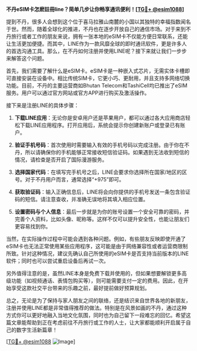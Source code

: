 **不丹eSIM卡怎麽註冊line？简单几步让你畅享通讯便利！[[TG💪+ @esim1088](https://t.me/s/esim1088)]**

提到不丹，很多人会想到这个位于喜马拉雅山南麓的小国以其独特的幸福指数闻名于世。然而，随着全球化的推进，不丹也在逐步开放自己的通信市场。对于来到不丹旅行或者工作的朋友来说，拥有一张本地的eSIM卡不仅能方便日常联系，还能让生活更加便捷。而其中，LINE作为一款风靡全球的即时通讯软件，更是许多人的首选沟通工具。那么，在不丹如何注册并使用LINE呢？接下来就让我们一步步来解答这个问题。

首先，我们需要了解什么是eSIM卡。eSIM卡是一种嵌入式芯片，无需实体卡槽即可直接安装在设备中。相比传统SIM卡，它更小巧、更耐用，并且支持多网络切换功能。目前，不丹的主要运营商如Bhutan Telecom和TashiCell均已推出了eSIM服务。用户可以通过官方网站或官方APP进行购买及激活操作。

接下来是注册LINE的具体步骤：

1. **下载LINE应用**：无论你是安卓用户还是苹果用户，都可以通过各大应用商店轻松下载LINE应用程序。打开应用后，系统会提示你创建新账户或登录已有账户。

2. **验证手机号码**：首次使用时需要输入有效的手机号码以完成注册。由于你在不丹，所以请确保你的手机能够正常接收短信验证码。如果遇到无法收到短信的情况，请检查是否开启了国际漫游服务。

3. **选择国家代码**：在填写完手机号之后，LINE会要求你选择所在国家/地区的区号。对于不丹用户而言，通常选择“+975”即可。

4. **获取验证码**：输入正确信息后，LINE将会向你提供的手机号发送一条包含验证码的短信。请注意查收，并准确无误地将其填入相应位置。

5. **设置密码与个人信息**：最后一步就是为你的账号设置一个安全可靠的密码，并完善个人资料，比如头像、昵称等。这样不仅可以提升安全性，也能让朋友们更容易找到你。

当然，在实际操作过程中可能会遇到各种问题。例如，有些朋友反映即使开通了eSIM卡也无法正常使用某些应用程序，这可能是由于网络兼容性或者运营商限制所致。针对这种情况，建议先确认自己所使用的eSIM卡是否支持当前版本的LINE软件；同时也可以尝试重启设备后再试一次。

另外值得注意的是，虽然LINE本身是免费下载并使用的，但如果想要解锁更多高级功能（如视频通话、表情包购买等），则可能需要支付一定的费用。因此，在开始享受这款社交平台带来的乐趣之前，最好提前做好预算规划。

总之，无论是为了保持与家人朋友之间的联络，还是结识来自世界各地的新朋友，注册并使用LINE都是非常值得推荐的做法。特别是在风景如画的不丹，通过这种方式你可以更好地融入当地文化氛围，同时也为自己留下一段难忘的回忆。希望这篇文章能帮助到正在考虑前往不丹旅行或工作的人士，让大家都能顺利开启属于自己的数字生活新篇章！

[[TG💪+ @esim1088](https://t.me/s/esim1088) ![Image](https://i.postimg.cc/4NQfJmqS/Snipaste-2025-05-13-00-14-12.png)]